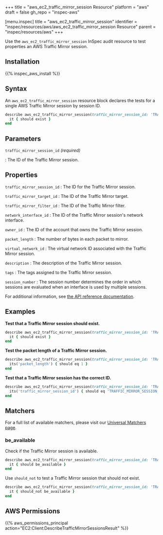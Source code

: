+++
title = "aws_ec2_traffic_mirror_session Resource"
platform = "aws"
draft = false
gh_repo = "inspec-aws"

[menu.inspec]
title = "aws_ec2_traffic_mirror_session"
identifier = "inspec/resources/aws/aws_ec2_traffic_mirror_session Resource"
parent = "inspec/resources/aws"
+++

Use the `aws_ec2_traffic_mirror_session` InSpec audit resource to test properties an AWS Traffic Mirror session.

## Installation

{{% inspec_aws_install %}}

## Syntax

An `aws_ec2_traffic_mirror_session` resource block declares the tests for a single AWS Traffic Mirror session by session ID.

```ruby
describe aws_ec2_traffic_mirror_session(traffic_mirror_session_id: 'TRAFFIC_MIRROR_SESSION_ID') do
  it { should exist }
end
```

## Parameters

`traffic_mirror_session_id` _(required)_

: The ID of the Traffic Mirror session.

## Properties

`traffic_mirror_session_id`
: The ID for the Traffic Mirror session.

`traffic_mirror_target_id`
: The ID of the Traffic Mirror target.

`traffic_mirror_filter_id`
: The ID of the Traffic Mirror filter.

`network_interface_id`
: The ID of the Traffic Mirror session's network interface.

`owner_id`
: The ID of the account that owns the Traffic Mirror session.

`packet_length`
: The number of bytes in each packet to mirror.

`virtual_network_id`
: The virtual network ID associated with the Traffic Mirror session.

`description`
: The description of the Traffic Mirror session.

`tags`
: The tags assigned to the Traffic Mirror session.

`session_number`
: The session number determines the order in which sessions are evaluated when an interface is used by multiple sessions.

For additional information, see [the API reference documentation](https://docs.aws.amazon.com/AWSEC2/latest/APIReference/API_TrafficMirrorSession.html).

## Examples

**Test that a Traffic Mirror session should exist.**

```ruby
describe aws_ec2_traffic_mirror_session(traffic_mirror_session_id: 'TRAFFIC_MIRROR_SESSION_ID') do
  it { should exist }
end
```

**Test the packet length of a Traffic Mirror session.**

```ruby
describe aws_ec2_traffic_mirror_session(traffic_mirror_session_id: 'TRAFFIC_MIRROR_SESSION_ID') do
  its('packet_length') { should eq 1 }
end
```

**Test that a Traffic Mirror session has the correct ID.**

```ruby
describe aws_ec2_traffic_mirror_session(traffic_mirror_session_id: 'TRAFFIC_MIRROR_SESSION_ID') do
  its('traffic_mirror_session_id') { should eq 'TRAFFIC_MIRROR_SESSION_ID' }
end
```

## Matchers

For a full list of available matchers, please visit our [Universal Matchers page](https://www.inspec.io/docs/reference/matchers/).

### be_available

Check if the Traffic Mirror session is available.

```ruby
describe aws_ec2_traffic_mirror_session(traffic_mirror_session_id: 'TRAFFIC_MIRROR_SESSION_ID') do
  it { should be_available }
end
```

Use `should_not` to test a Traffic Mirror session that should not exist.

```ruby
describe aws_ec2_traffic_mirror_session(traffic_mirror_session_id: 'TRAFFIC_MIRROR_SESSION_ID') do
  it { should_not be_available }
end
```


## AWS Permissions

{{% aws_permissions_principal action="EC2:Client:DescribeTrafficMirrorSessionsResult" %}}
